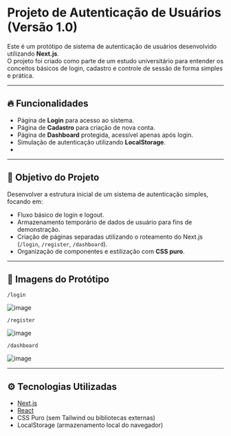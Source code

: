 # Projeto de Autenticação de Usuários (Versão 1.0)

Este é um protótipo de sistema de autenticação de usuários desenvolvido utilizando **Next.js**.  
O projeto foi criado como parte de um estudo universitário para entender os conceitos básicos de login, cadastro e controle de sessão de forma simples e prática.

---

## 🔥 Funcionalidades

- Página de **Login** para acesso ao sistema.
- Página de **Cadastro** para criação de nova conta.
- Página de **Dashboard** protegida, acessível apenas após login.
- Simulação de autenticação utilizando **LocalStorage**.
- 
---

## 🎯 Objetivo do Projeto

Desenvolver a estrutura inicial de um sistema de autenticação simples, focando em:

- Fluxo básico de login e logout.
- Armazenamento temporário de dados de usuário para fins de demonstração.
- Criação de páginas separadas utilizando o roteamento do Next.js (`/login`, `/register`, `/dashboard`).
- Organização de componentes e estilização com **CSS puro**.

---

## 📸 Imagens do Protótipo

`/login`

![image](https://github.com/user-attachments/assets/937ffd82-2a13-4a09-b52a-e2f08290d863)

`/register`

![image](https://github.com/user-attachments/assets/a599aafc-8277-4d0a-8dc8-87be3f146472)

`/dashboard`

![image](https://github.com/user-attachments/assets/a334dc68-4e8f-48d2-a798-92a0ae25f7ac)


---

## ⚙️ Tecnologias Utilizadas

- [Next.js](https://nextjs.org/)
- [React](https://react.dev/)
- CSS Puro (sem Tailwind ou bibliotecas externas)
- LocalStorage (armazenamento local do navegador)
